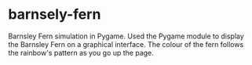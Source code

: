 # barnsely-fern
Barnsley Fern simulation in Pygame.
Used the Pygame module to display the Barnsley Fern on a graphical interface. The colour of the fern follows the rainbow's pattern as you go up the page.

